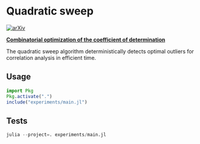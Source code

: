 # Quadratic sweep

[![arXiv](https://img.shields.io/badge/arXiv-2406.02381-b31b1b.svg)](https://arxiv.org/abs/2406.02381)

[**Combinatorial optimization of the coefficient of determination**](https://arxiv.org/abs/2406.02381)

The quadratic sweep algorithm deterministically detects optimal outliers for correlation analysis in efficient time.

## Usage
```julia
import Pkg
Pkg.activate(".")
include("experiments/main.jl")
```

## Tests
```julia
julia --project=. experiments/main.jl
```
